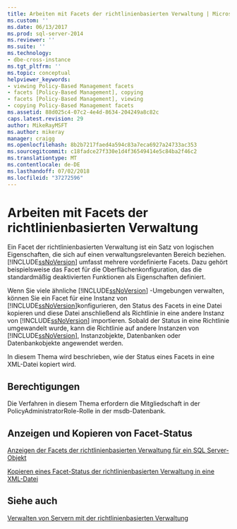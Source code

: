 ```yaml
---
title: Arbeiten mit Facets der richtlinienbasierten Verwaltung | Microsoft-Dokumentation
ms.custom: ''
ms.date: 06/13/2017
ms.prod: sql-server-2014
ms.reviewer: ''
ms.suite: ''
ms.technology:
- dbe-cross-instance
ms.tgt_pltfrm: ''
ms.topic: conceptual
helpviewer_keywords:
- viewing Policy-Based Management facets
- facets [Policy-Based Management], copying
- facets [Policy-Based Management], viewing
- copying Policy-Based Management facets
ms.assetid: 88d025c4-07c2-4e4d-8634-204249a8c82c
caps.latest.revision: 29
author: MikeRayMSFT
ms.author: mikeray
manager: craigg
ms.openlocfilehash: 8b2b7217faed4a594c83a7eca6927a24733ac353
ms.sourcegitcommit: c18fadce27f330e1d4f36549414e5c84ba2f46c2
ms.translationtype: MT
ms.contentlocale: de-DE
ms.lasthandoff: 07/02/2018
ms.locfileid: "37272596"
---
```

# <a name="working-with-policy-based-management-facets"></a>Arbeiten mit Facets der richtlinienbasierten Verwaltung
  Ein Facet der richtlinienbasierten Verwaltung ist ein Satz von logischen Eigenschaften, die sich auf einen verwaltungsrelevanten Bereich beziehen. [!INCLUDE[ssNoVersion](../../includes/ssnoversion-md.md)] umfasst mehrere vordefinierte Facets. Dazu gehört beispielsweise das Facet für die Oberflächenkonfiguration, das die standardmäßig deaktivierten Funktionen als Eigenschaften definiert.  
  
 Wenn Sie viele ähnliche [!INCLUDE[ssNoVersion](../../includes/ssnoversion-md.md)] -Umgebungen verwalten, können Sie ein Facet für eine Instanz von [!INCLUDE[ssNoVersion](../../includes/ssnoversion-md.md)]konfigurieren, den Status des Facets in eine Datei kopieren und diese Datei anschließend als Richtlinie in eine andere Instanz von [!INCLUDE[ssNoVersion](../../includes/ssnoversion-md.md)] importieren. Sobald der Status in eine Richtlinie umgewandelt wurde, kann die Richtlinie auf andere Instanzen von [!INCLUDE[ssNoVersion](../../includes/ssnoversion-md.md)], Instanzobjekte, Datenbanken oder Datenbankobjekte angewendet werden.  
  
 In diesem Thema wird beschrieben, wie der Status eines Facets in eine XML-Datei kopiert wird.  
  
##  <a name="BeforeYouBegin"></a> Berechtigungen  
 Die Verfahren in diesem Thema erfordern die Mitgliedschaft in der PolicyAdministratorRole-Rolle in der msdb-Datenbank.  
  
## <a name="viewing-and-copying-facet-states"></a>Anzeigen und Kopieren von Facet-Status  
 [Anzeigen der Facets der richtlinienbasierten Verwaltung für ein SQL Server-Objekt](view-the-policy-based-management-facets-on-a-sql-server-object.md)  
  
 [Kopieren eines Facet-Status der richtlinienbasierten Verwaltung in eine XML-Datei](copy-a-policy-based-management-facet-state-to-an-xml-file.md)  
  
## <a name="see-also"></a>Siehe auch  
 [Verwalten von Servern mit der richtlinienbasierten Verwaltung](administer-servers-by-using-policy-based-management.md)  
  
  
